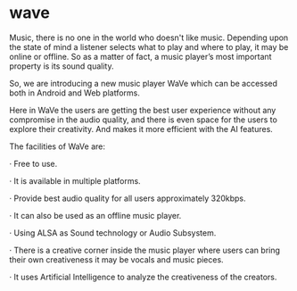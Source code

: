 # wave

Music, there is no one in the world who doesn't like music. Depending upon the state of mind a listener selects what to play and where to play, it may be online or offline. So as a matter of fact, a music player’s most important property is its sound quality.

So, we are introducing a new music player WaVe which can be accessed both in Android and Web platforms.

Here in WaVe the users are getting the best user experience without any compromise in the audio quality, and there is even space for the users to explore their creativity. And makes it more efficient with the AI features.

The facilities of WaVe are:

· Free to use.

· It is available in multiple platforms.

· Provide best audio quality for all users approximately 320kbps.

· It can also be used as an offline music player.

· Using ALSA as Sound technology or Audio Subsystem.

· There is a creative corner inside the music player where users can bring their own creativeness it may be vocals and music pieces.

· It uses Artificial Intelligence to analyze the creativeness of the creators. 
